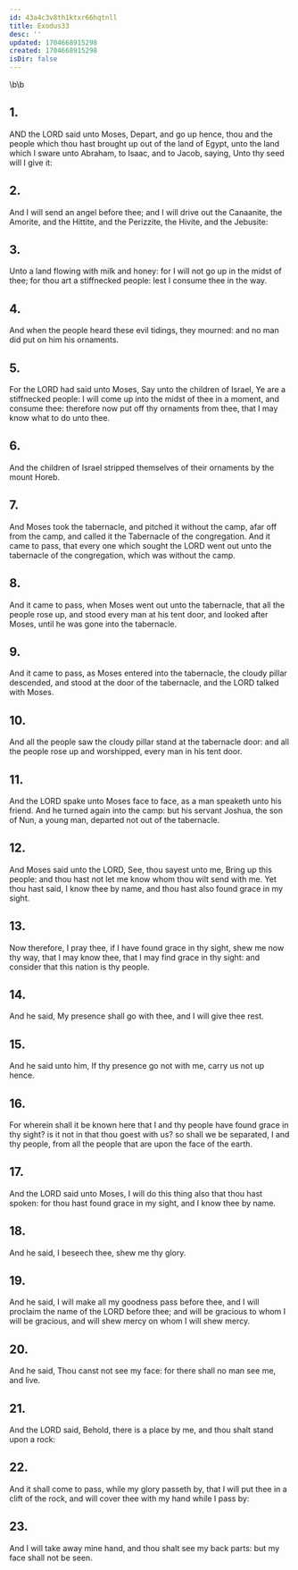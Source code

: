 ```yaml
---
id: 43a4c3v8th1ktxr66hqtnll
title: Exodus33
desc: ''
updated: 1704668915298
created: 1704668915298
isDir: false
---
```

\b\b
## 1.
AND the LORD said unto Moses, Depart, and go up hence, thou and the people which thou hast brought up out of the land of Egypt, unto the land which I sware unto Abraham, to Isaac, and to Jacob, saying, Unto thy seed will I give it:
## 2.
And I will send an angel before thee; and I will drive out the Canaanite, the Amorite, and the Hittite, and the Perizzite, the Hivite, and the Jebusite:
## 3.
Unto a land flowing with milk and honey: for I will not go up in the midst of thee; for thou art a stiffnecked people: lest I consume thee in the way.
## 4.
And when the people heard these evil tidings, they mourned: and no man did put on him his ornaments.
## 5.
For the LORD had said unto Moses, Say unto the children of Israel, Ye are a stiffnecked people: I will come up into the midst of thee in a moment, and consume thee: therefore now put off thy ornaments from thee, that I may know what to do unto thee.
## 6.
And the children of Israel stripped themselves of their ornaments by the mount Horeb.
## 7.
And Moses took the tabernacle, and pitched it without the camp, afar off from the camp, and called it the Tabernacle of the congregation.  And it came to pass, that every one which sought the LORD went out unto the tabernacle of the congregation, which was without the camp.
## 8.
And it came to pass, when Moses went out unto the tabernacle, that all the people rose up, and stood every man at his tent door, and looked after Moses, until he was gone into the tabernacle.
## 9.
And it came to pass, as Moses entered into the tabernacle, the cloudy pillar descended, and stood at the door of the tabernacle, and the LORD talked with Moses.
## 10.
And all the people saw the cloudy pillar stand at the tabernacle door: and all the people rose up and worshipped, every man in his tent door.
## 11.
And the LORD spake unto Moses face to face, as a man speaketh unto his friend.  And he turned again into the camp: but his servant Joshua, the son of Nun, a young man, departed not out of the tabernacle.
## 12.
And Moses said unto the LORD, See, thou sayest unto me, Bring up this people: and thou hast not let me know whom thou wilt send with me.  Yet thou hast said, I know thee by name, and thou hast also found grace in my sight.
## 13.
Now therefore, I pray thee, if I have found grace in thy sight, shew me now thy way, that I may know thee, that I may find grace in thy sight: and consider that this nation is thy people.
## 14.
And he said, My presence shall go with thee, and I will give thee rest.
## 15.
And he said unto him, If thy presence go not with me, carry us not up hence.
## 16.
For wherein shall it be known here that I and thy people have found grace in thy sight?  is it not in that thou goest with us?  so shall we be separated, I and thy people, from all the people that are upon the face of the earth.
## 17.
And the LORD said unto Moses, I will do this thing also that thou hast spoken: for thou hast found grace in my sight, and I know thee by name.
## 18.
And he said, I beseech thee, shew me thy glory.
## 19.
And he said, I will make all my goodness pass before thee, and I will proclaim the name of the LORD before thee; and will be gracious to whom I will be gracious, and will shew mercy on whom I will shew mercy.
## 20.
And he said, Thou canst not see my face: for there shall no man see me, and live.
## 21.
And the LORD said, Behold, there is a place by me, and thou shalt stand upon a rock:
## 22.
And it shall come to pass, while my glory passeth by, that I will put thee in a clift of the rock, and will cover thee with my hand while I pass by:
## 23.
And I will take away mine hand, and thou shalt see my back parts: but my face shall not be seen.
